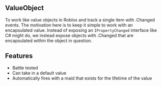 ## ValueObject

To work like value objects in Roblox and track a single item with .Changed events. The motivation here is to keep it simple to work with an encapsulated value. Instead of exposing an `IPropertyChanged` interface like C# might do, we instead expose objects with .Changed that are encapsulated within the object in question.

## Features

* Battle tested
* Can take in a default value
* Automatically fires with a maid that exists for the lifetime of the value